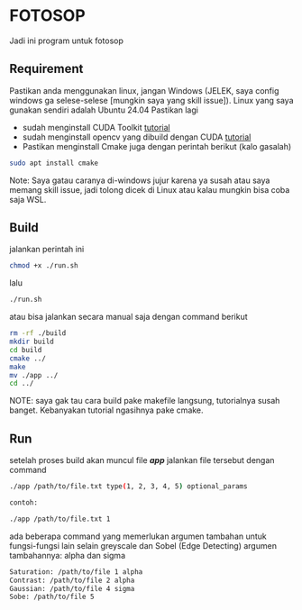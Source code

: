 # FOTOSOP 

Jadi ini program untuk fotosop 

## Requirement 
Pastikan anda menggunakan linux, jangan Windows (JELEK, saya config windows ga selese-selese [mungkin saya yang skill issue]). 
Linux yang saya gunakan sendiri adalah Ubuntu 24.04
Pastikan lagi 
- sudah menginstall CUDA Toolkit [tutorial](https://developer.nvidia.com/cuda-downloads?target_os=Linux)
- sudah menginstall opencv yang dibuild dengan CUDA [tutorial](https://docs.opencv.org/4.x/d7/d9f/tutorial_linux_install.html?ref=wasyresearch.com)
- Pastikan menginstall Cmake juga dengan perintah berikut (kalo gasalah)

```bash
sudo apt install cmake 
```

Note: Saya gatau caranya di-windows jujur karena ya susah atau saya memang skill issue, jadi tolong dicek di Linux atau kalau mungkin bisa coba saja WSL.

## Build 
jalankan perintah ini 
```bash
chmod +x ./run.sh
```
lalu
```bash
./run.sh
```

atau bisa jalankan secara manual saja dengan command berikut
```bash
rm -rf ./build
mkdir build
cd build
cmake ../
make
mv ./app ../
cd ../
```

NOTE: saya gak tau cara build pake makefile langsung, tutorialnya susah banget. Kebanyakan tutorial ngasihnya pake cmake. 

## Run 
setelah proses build akan muncul file ***app***
jalankan file tersebut dengan command 

```bash
./app /path/to/file.txt type(1, 2, 3, 4, 5) optional_params

contoh: 

./app /path/to/file.txt 1

```

ada beberapa command yang memerlukan argumen tambahan untuk fungsi-fungsi lain selain greyscale dan Sobel (Edge Detecting)
argumen tambahannya: alpha dan sigma
```bash
Saturation: /path/to/file 1 alpha
Contrast: /path/to/file 2 alpha
Gaussian: /path/to/file 4 sigma
Sobe: /path/to/file 5 

```        


